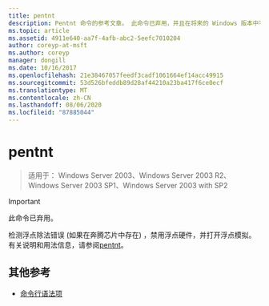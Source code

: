 ```yaml
---
title: pentnt
description: Pentnt 命令的参考文章。 此命令已弃用，并且在将来的 Windows 版本中不保证其受支持。
ms.topic: article
ms.assetid: 4911e640-aa7f-4afb-abc2-5eefc7010204
author: coreyp-at-msft
ms.author: coreyp
manager: dongill
ms.date: 10/16/2017
ms.openlocfilehash: 21e38467057feedf3cadf1061664ef14acc49915
ms.sourcegitcommit: 53d526bfeddb89d28af44210a23ba417f6ce0ecf
ms.translationtype: MT
ms.contentlocale: zh-CN
ms.lasthandoff: 08/06/2020
ms.locfileid: "87885044"
---
```

# <a name="pentnt"></a>pentnt

> 适用于： Windows Server 2003、Windows Server 2003 R2、Windows Server 2003 SP1、Windows Server 2003 with SP2

>[!IMPORTANT]
> 此命令已弃用。

检测浮点除法错误 (如果在奔腾芯片中存在) ，禁用浮点硬件，并打开浮点模拟。 有关说明和用法信息，请参阅[pentnt](/previous-versions/orphan-topics/ws.10/cc755868(v=ws.10))。

## <a name="additional-references"></a>其他参考

- [命令行语法项](command-line-syntax-key.md)

